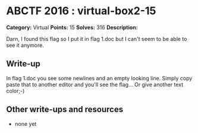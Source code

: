# ABCTF 2016 : virtual-box2-15

**Category:** Virtual
**Points:** 15
**Solves:** 316
**Description:**

Darn, I found this flag so I put it in flag 1.doc but I can't seem to be able to see it anymore.

## Write-up

In flag 1.doc you see some newlines and an empty looking line.
Simply copy paste that to another editor and you'll see the flag...
Or give another text color;-)

## Other write-ups and resources

* none yet
